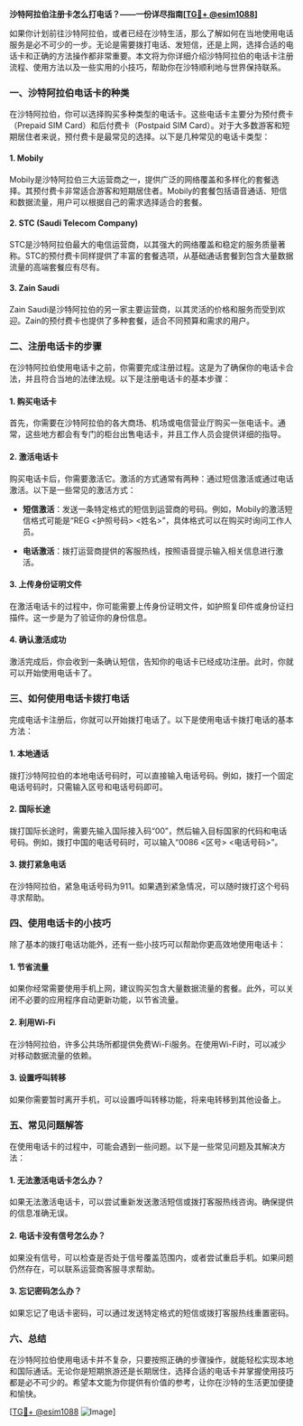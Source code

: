 **沙特阿拉伯注册卡怎么打电话？——一份详尽指南[[TG💪+ @esim1088](https://t.me/s/esim1088)]**

如果你计划前往沙特阿拉伯，或者已经在沙特生活，那么了解如何在当地使用电话服务是必不可少的一步。无论是需要拨打电话、发短信，还是上网，选择合适的电话卡和正确的方法操作都非常重要。本文将为你详细介绍沙特阿拉伯的电话卡注册流程、使用方法以及一些实用的小技巧，帮助你在沙特顺利地与世界保持联系。

### 一、沙特阿拉伯电话卡的种类

在沙特阿拉伯，你可以选择购买多种类型的电话卡。这些电话卡主要分为预付费卡（Prepaid SIM Card）和后付费卡（Postpaid SIM Card）。对于大多数游客和短期居住者来说，预付费卡是最常见的选择。以下是几种常见的电话卡类型：

#### 1. **Mobily**
Mobily是沙特阿拉伯三大运营商之一，提供广泛的网络覆盖和多样化的套餐选择。其预付费卡非常适合游客和短期居住者。Mobily的套餐包括语音通话、短信和数据流量，用户可以根据自己的需求选择适合的套餐。

#### 2. **STC (Saudi Telecom Company)**
STC是沙特阿拉伯最大的电信运营商，以其强大的网络覆盖和稳定的服务质量著称。STC的预付费卡同样提供了丰富的套餐选项，从基础通话套餐到包含大量数据流量的高端套餐应有尽有。

#### 3. **Zain Saudi**
Zain Saudi是沙特阿拉伯的另一家主要运营商，以其灵活的价格和服务而受到欢迎。Zain的预付费卡也提供了多种套餐，适合不同预算和需求的用户。

### 二、注册电话卡的步骤

在沙特阿拉伯使用电话卡之前，你需要完成注册过程。这是为了确保你的电话卡合法，并且符合当地的法律法规。以下是注册电话卡的基本步骤：

#### 1. **购买电话卡**
首先，你需要在沙特阿拉伯的各大商场、机场或电信营业厅购买一张电话卡。通常，这些地方都会有专门的柜台出售电话卡，并且工作人员会提供详细的指导。

#### 2. **激活电话卡**
购买电话卡后，你需要激活它。激活的方式通常有两种：通过短信激活或通过电话激活。以下是一些常见的激活方式：

- **短信激活**：发送一条特定格式的短信到运营商的号码。例如，Mobily的激活短信格式可能是“REG <护照号码> <姓名>”，具体格式可以在购买时询问工作人员。
  
- **电话激活**：拨打运营商提供的客服热线，按照语音提示输入相关信息进行激活。

#### 3. **上传身份证明文件**
在激活电话卡的过程中，你可能需要上传身份证明文件，如护照复印件或身份证扫描件。这一步是为了验证你的身份信息。

#### 4. **确认激活成功**
激活完成后，你会收到一条确认短信，告知你的电话卡已经成功注册。此时，你就可以开始使用电话卡了。

### 三、如何使用电话卡拨打电话

完成电话卡注册后，你就可以开始拨打电话了。以下是使用电话卡拨打电话的基本方法：

#### 1. **本地通话**
拨打沙特阿拉伯的本地电话号码时，可以直接输入电话号码。例如，拨打一个固定电话号码时，只需输入区号和电话号码即可。

#### 2. **国际长途**
拨打国际长途时，需要先输入国际接入码“00”，然后输入目标国家的代码和电话号码。例如，拨打中国的电话号码时，可以输入“0086 <区号> <电话号码>”。

#### 3. **拨打紧急电话**
在沙特阿拉伯，紧急电话号码为911。如果遇到紧急情况，可以随时拨打这个号码寻求帮助。

### 四、使用电话卡的小技巧

除了基本的拨打电话功能外，还有一些小技巧可以帮助你更高效地使用电话卡：

#### 1. **节省流量**
如果你经常需要使用手机上网，建议购买包含大量数据流量的套餐。此外，可以关闭不必要的应用程序自动更新功能，以节省流量。

#### 2. **利用Wi-Fi**
在沙特阿拉伯，许多公共场所都提供免费Wi-Fi服务。在使用Wi-Fi时，可以减少对移动数据流量的依赖。

#### 3. **设置呼叫转移**
如果你需要暂时离开手机，可以设置呼叫转移功能，将来电转移到其他设备上。

### 五、常见问题解答

在使用电话卡的过程中，可能会遇到一些问题。以下是一些常见问题及其解决方法：

#### 1. **无法激活电话卡怎么办？**
如果无法激活电话卡，可以尝试重新发送激活短信或拨打客服热线咨询。确保提供的信息准确无误。

#### 2. **电话卡没有信号怎么办？**
如果没有信号，可以检查是否处于信号覆盖范围内，或者尝试重启手机。如果问题仍然存在，可以联系运营商客服寻求帮助。

#### 3. **忘记密码怎么办？**
如果忘记了电话卡密码，可以通过发送特定格式的短信或拨打客服热线重置密码。

### 六、总结

在沙特阿拉伯使用电话卡并不复杂，只要按照正确的步骤操作，就能轻松实现本地和国际通话。无论你是短期旅游还是长期居住，选择合适的电话卡并掌握使用技巧都是必不可少的。希望本文能为你提供有价值的参考，让你在沙特的生活更加便捷和愉快。

[[TG💪+ @esim1088](https://t.me/s/esim1088) ![Image](https://i.postimg.cc/4NQfJmqS/Snipaste-2025-05-13-00-14-12.png)]